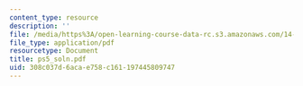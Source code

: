 ```yaml
---
content_type: resource
description: ''
file: /media/https%3A/open-learning-course-data-rc.s3.amazonaws.com/14-04-intermediate-microeconomic-theory-fall-2006/308c037d6acae758c161197445809747_ps5_soln.pdf
file_type: application/pdf
resourcetype: Document
title: ps5_soln.pdf
uid: 308c037d-6aca-e758-c161-197445809747
---
```


